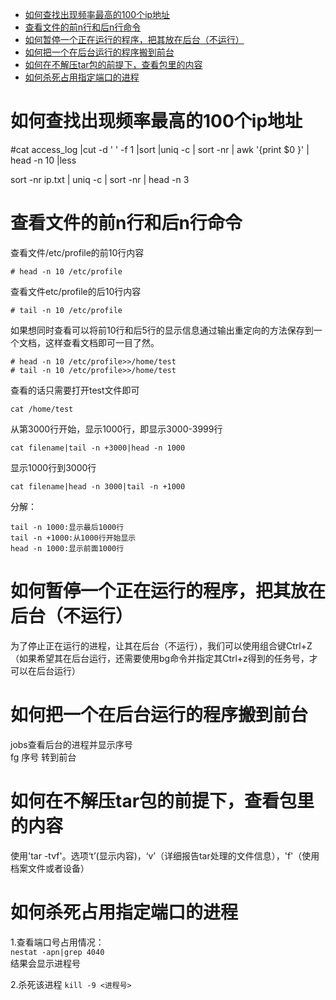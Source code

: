 * [如何查找出现频率最高的100个ip地址](#如何查找出现频率最高的100个ip地址)
* [查看文件的前n行和后n行命令](#查看文件的前n行和后n行命令)
* [如何暂停一个正在运行的程序，把其放在后台（不运行）](#如何暂停一个正在运行的程序把其放在后台不运行)
* [如何把一个在后台运行的程序搬到前台](#如何把一个在后台运行的程序搬到前台)
* [如何在不解压tar包的前提下，查看包里的内容](#如何在不解压tar包的前提下查看包里的内容)
* [如何杀死占用指定端口的进程](#如何杀死占用指定端口的进程)



# 如何查找出现频率最高的100个ip地址
#cat access_log |cut -d ' ' -f 1 |sort |uniq -c | sort -nr | awk '{print $0 }' | head -n 10 |less

sort -nr ip.txt | uniq -c | sort -nr | head -n 3
# 查看文件的前n行和后n行命令
查看文件/etc/profile的前10行内容
```
# head -n 10 /etc/profile
```
查看文件etc/profile的后10行内容
```
# tail -n 10 /etc/profile
```
如果想同时查看可以将前10行和后5行的显示信息通过输出重定向的方法保存到一个文档，这样查看文档即可一目了然。
```
# head -n 10 /etc/profile>>/home/test
# tail -n 10 /etc/profile>>/home/test
```
查看的话只需要打开test文件即可
```
cat /home/test
```
从第3000行开始，显示1000行，即显示3000-3999行
```
cat filename|tail -n +3000|head -n 1000
```
显示1000行到3000行
```
cat filename|head -n 3000|tail -n +1000
```
分解：  
```
tail -n 1000:显示最后1000行
tail -n +1000:从1000行开始显示
head -n 1000:显示前面1000行
```

# 如何暂停一个正在运行的程序，把其放在后台（不运行）
为了停止正在运行的进程，让其在后台（不运行），我们可以使用组合键Ctrl+Z（如果希望其在后台运行，还需要使用bg命令并指定其Ctrl+z得到的任务号，才可以在后台运行）

# 如何把一个在后台运行的程序搬到前台
jobs查看后台的进程并显示序号  
fg 序号 转到前台

# 如何在不解压tar包的前提下，查看包里的内容
使用'tar -tvf'。选项‘t’(显示内容)，‘v’（详细报告tar处理的文件信息），'f'（使用档案文件或者设备）

# 如何杀死占用指定端口的进程
1.查看端口号占用情况：  
```nestat -apn|grep 4040```  
结果会显示进程号  

2.杀死该进程
```kill -9 <进程号>```
